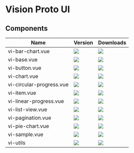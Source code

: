 # Vision Proto UI

## Components

<table>
    <thead><tr><th>Name</th><th>Version</th><th>Downloads</th></thead>
    <tbody>
<tr>
    <td>vi-bar-chart.vue</td>
    <td><a href="https://www.npmjs.com/package/vi-bar-chart.vue"><img src="https://img.shields.io/npm/v/vi-bar-chart.vue.svg?style=flat-square"></a></td>
    <td><a href="https://www.npmjs.com/package/vi-bar-chart.vue"><img src="https://img.shields.io/npm/dm/vi-bar-chart.vue.svg?style=flat-square"></a></td>
</tr>
<tr>
    <td>vi-base.vue</td>
    <td><a href="https://www.npmjs.com/package/vi-base.vue"><img src="https://img.shields.io/npm/v/vi-base.vue.svg?style=flat-square"></a></td>
    <td><a href="https://www.npmjs.com/package/vi-base.vue"><img src="https://img.shields.io/npm/dm/vi-base.vue.svg?style=flat-square"></a></td>
</tr>
<tr>
    <td>vi-button.vue</td>
    <td><a href="https://www.npmjs.com/package/vi-button.vue"><img src="https://img.shields.io/npm/v/vi-button.vue.svg?style=flat-square"></a></td>
    <td><a href="https://www.npmjs.com/package/vi-button.vue"><img src="https://img.shields.io/npm/dm/vi-button.vue.svg?style=flat-square"></a></td>
</tr>
<tr>
    <td>vi-chart.vue</td>
    <td><a href="https://www.npmjs.com/package/vi-chart.vue"><img src="https://img.shields.io/npm/v/vi-chart.vue.svg?style=flat-square"></a></td>
    <td><a href="https://www.npmjs.com/package/vi-chart.vue"><img src="https://img.shields.io/npm/dm/vi-chart.vue.svg?style=flat-square"></a></td>
</tr>
<tr>
    <td>vi-circular-progress.vue</td>
    <td><a href="https://www.npmjs.com/package/vi-circular-progress.vue"><img src="https://img.shields.io/npm/v/vi-circular-progress.vue.svg?style=flat-square"></a></td>
    <td><a href="https://www.npmjs.com/package/vi-circular-progress.vue"><img src="https://img.shields.io/npm/dm/vi-circular-progress.vue.svg?style=flat-square"></a></td>
</tr>
<tr>
    <td>vi-item.vue</td>
    <td><a href="https://www.npmjs.com/package/vi-item.vue"><img src="https://img.shields.io/npm/v/vi-item.vue.svg?style=flat-square"></a></td>
    <td><a href="https://www.npmjs.com/package/vi-item.vue"><img src="https://img.shields.io/npm/dm/vi-item.vue.svg?style=flat-square"></a></td>
</tr>
<tr>
    <td>vi-linear-progress.vue</td>
    <td><a href="https://www.npmjs.com/package/vi-linear-progress.vue"><img src="https://img.shields.io/npm/v/vi-linear-progress.vue.svg?style=flat-square"></a></td>
    <td><a href="https://www.npmjs.com/package/vi-linear-progress.vue"><img src="https://img.shields.io/npm/dm/vi-linear-progress.vue.svg?style=flat-square"></a></td>
</tr>
<tr>
    <td>vi-list-view.vue</td>
    <td><a href="https://www.npmjs.com/package/vi-list-view.vue"><img src="https://img.shields.io/npm/v/vi-list-view.vue.svg?style=flat-square"></a></td>
    <td><a href="https://www.npmjs.com/package/vi-list-view.vue"><img src="https://img.shields.io/npm/dm/vi-list-view.vue.svg?style=flat-square"></a></td>
</tr>
<tr>
    <td>vi-pagination.vue</td>
    <td><a href="https://www.npmjs.com/package/vi-pagination.vue"><img src="https://img.shields.io/npm/v/vi-pagination.vue.svg?style=flat-square"></a></td>
    <td><a href="https://www.npmjs.com/package/vi-pagination.vue"><img src="https://img.shields.io/npm/dm/vi-pagination.vue.svg?style=flat-square"></a></td>
</tr>
<tr>
    <td>vi-pie-chart.vue</td>
    <td><a href="https://www.npmjs.com/package/vi-pie-chart.vue"><img src="https://img.shields.io/npm/v/vi-pie-chart.vue.svg?style=flat-square"></a></td>
    <td><a href="https://www.npmjs.com/package/vi-pie-chart.vue"><img src="https://img.shields.io/npm/dm/vi-pie-chart.vue.svg?style=flat-square"></a></td>
</tr>
<tr>
    <td>vi-sample.vue</td>
    <td><a href="https://www.npmjs.com/package/vi-sample.vue"><img src="https://img.shields.io/npm/v/vi-sample.vue.svg?style=flat-square"></a></td>
    <td><a href="https://www.npmjs.com/package/vi-sample.vue"><img src="https://img.shields.io/npm/dm/vi-sample.vue.svg?style=flat-square"></a></td>
</tr>
<tr>
    <td>vi-utils</td>
    <td><a href="https://www.npmjs.com/package/vi-utils"><img src="https://img.shields.io/npm/v/vi-utils.svg?style=flat-square"></a></td>
    <td><a href="https://www.npmjs.com/package/vi-utils"><img src="https://img.shields.io/npm/dm/vi-utils.svg?style=flat-square"></a></td>
</tr>
